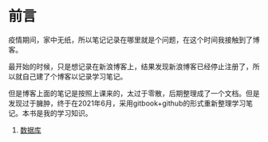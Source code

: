 # 前言

疫情期间，家中无纸，所以笔记记录在哪里就是个问题，在这个时间我接触到了博客。

最开始的时候，只是想记录在新浪博客上，结果发现新浪博客已经停止注册了，所以就自己建了个博客以记录学习笔记。

但是博客上面的笔记是按照上课来的，太过于零散，后期整理成了一个文档。但是发现过于臃肿，终于在2021年6月，采用gitbook+github的形式重新整理学习笔记。本书是我的学习知识。

1. [数据库](sql/readme.md)

